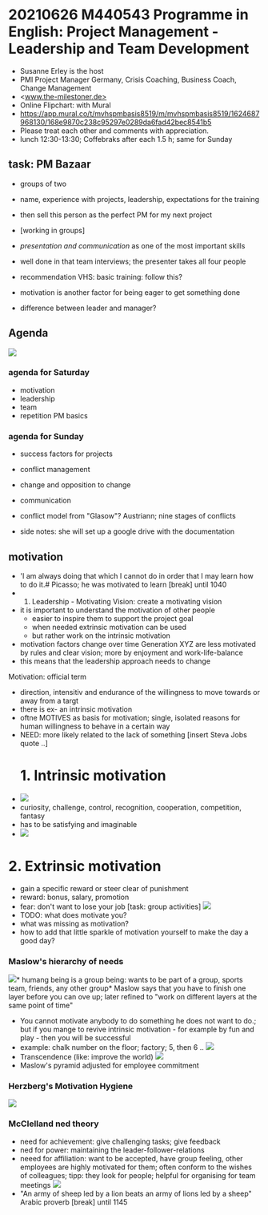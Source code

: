 # 20210626 M440543 Programme in English: Project Management - Leadership and Team Development
* Susanne Erley is the host
* PMI Project Manager Germany, Crisis Coaching, Business Coach, Change Management
* <www.the-milestoner.de>
* Online Flipchart: with Mural
* <https://app.mural.co/t/mvhspmbasis8519/m/mvhspmbasis8519/1624687968130/168e9870c238c95297e0289da6fad42bec8541b5>
* Please treat each other and comments with appreciation.
* lunch 12:30-13:30; Coffebraks after each 1.5 h; same for Sunday

## task: PM  Bazaar
* groups of two
* name, experience with projects, leadership, expectations for the training
* then sell this person as the perfect PM for my next project
* [working in groups]
* *presentation and communication* as one of the most important skills
* well done in that team interviews; the presenter takes all four people


* recommendation VHS: basic training: follow this?
* motivation is another factor for being eager to get something done
* difference between leader and manager?

## Agenda
![](00_agenda.png)
### agenda for Saturday
* motivation
* leadership
* team
* repetition PM basics

### agenda for Sunday
* success factors for projects
* conflict management
* change and opposition to change
* communication

* conflict model from "Glasow"? Austriann; nine stages of conflicts
* side notes: she will set up a google drive with the documentation

## motivation
* 'I am always doing that which I cannot do in order that I may learn how to do it.# Picasso; he was motivated to learn
[break] until 1040
* 1. Leadership - Motivating Vision: create a motivating vision
* it is important to understand the motivation of other people
     * easier to inspire them to support the project goal
     * when needed extrinsic motivation can be used
     * but rather work on the intrinsic motivation
* motivation factors change over time Generation XYZ are less  motivated by rules and clear vision; more by enjoyment and work-life-balance
* this means that the leadership approach needs to change

Motivation: official term
* direction, intensitiv and endurance  of the willingness to move towards or away from a targt
* there is ex- an intrinsic motivation
* oftne MOTIVES as basis for motivation; single, isolated reasons for human willingness to behave in a certain way
* NEED: more likely related to the lack of something
[insert Steva Jobs quote ..]
  # 1. Intrinsic motivation
* ![](01.png)
* curiosity, challenge, control, recognition, cooperation, competition, fantasy
* has to be satisfying and imaginable
* ![](02.png)
# 2. Extrinsic motivation
* gain a specific reward or steer clear of punishment
* reward: bonus, salary, promotion
* fear: don't want to lose your job
[task: group activities]
![](04.png)
* TODO: what does motivate you?
* what was missing as motivation?
* how to add that little sparkle of motivation yourself to make the day a good day?
### Maslow's hierarchy of needs
![](05.png)* humang being is a group being: wants to be part of a group, sports team, friends, any other group* Maslow says that you have to finish one layer before you can ove up; later refined to "work on different layers at the same point of time"
* You cannot motivate anybody to do something he does not want to do.; but if you mange to revive intrinsic motivation - for example by fun and play - then you will be successful
* example: chalk number on the floor; factory; 5, then 6 ..
![](06.png)
* Transcendence (like: improve the world)
![](07.png)
* Maslow's pyramid adjusted for employee commitment
###  Herzberg's Motivation Hygiene
![](08.png)
### McClelland ned theory
* need for achievement: give challenging tasks; give feedback
* ned for power: maintaining the leader-follower-relations
* neeed for affiliation: want to be accepted, have group feeling, other employees are highly motivated for them; often conform to the wishes of colleagues; tipp: they look for people; helpful for organising for team meetings 
![](09.png)
* "An army of sheep led by a lion beats an army of lions led by a sheep" Arabic proverb
[break] until 1145

